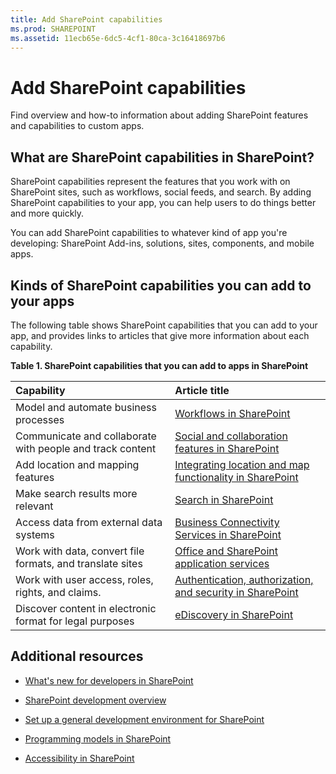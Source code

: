 ```yaml
---
title: Add SharePoint capabilities
ms.prod: SHAREPOINT
ms.assetid: 11ecb65e-6dc5-4cf1-80ca-3c16418697b6
---
```



# Add SharePoint capabilities
Find overview and how-to information about adding SharePoint features and capabilities to custom apps.
## What are SharePoint capabilities in SharePoint?
<a name="bkmk_whatIs"> </a>

SharePoint capabilities represent the features that you work with on SharePoint sites, such as workflows, social feeds, and search. By adding SharePoint capabilities to your app, you can help users to do things better and more quickly.
  
    
    
You can add SharePoint capabilities to whatever kind of app you're developing: SharePoint Add-ins, solutions, sites, components, and mobile apps.
  
    
    

## Kinds of SharePoint capabilities you can add to your apps
<a name="bkmk_inThisSection"> </a>

The following table shows SharePoint capabilities that you can add to your app, and provides links to articles that give more information about each capability.
  
    
    

**Table 1. SharePoint capabilities that you can add to apps in SharePoint**


|**Capability**|**Article title**|
|:-----|:-----|
|Model and automate business processes  <br/> | [Workflows in SharePoint](workflows-in-sharepoint.md) <br/> |
|Communicate and collaborate with people and track content  <br/> | [Social and collaboration features in SharePoint](social-and-collaboration-features-in-sharepoint.md) <br/> |
|Add location and mapping features  <br/> | [Integrating location and map functionality in SharePoint](integrating-location-and-map-functionality-in-sharepoint.md) <br/> |
|Make search results more relevant  <br/> | [Search in SharePoint](search-in-sharepoint.md) <br/> |
|Access data from external data systems  <br/> | [Business Connectivity Services in SharePoint](business-connectivity-services-in-sharepoint.md) <br/> |
|Work with data, convert file formats, and translate sites  <br/> | [Office and SharePoint application services](office-and-sharepoint-application-services.md) <br/> |
|Work with user access, roles, rights, and claims.  <br/> | [Authentication, authorization, and security in SharePoint](authentication-authorization-and-security-in-sharepoint.md) <br/> |
|Discover content in electronic format for legal purposes  <br/> | [eDiscovery in SharePoint](ediscovery-in-sharepoint.md) <br/> |
   

## Additional resources
<a name="bk_addresources"> </a>


-  [What's new for developers in SharePoint](what’s-new-for-developers-in-sharepoint.md)
    
  
-  [SharePoint development overview](sharepoint-development-overview.md)
    
  
-  [Set up a general development environment for SharePoint](set-up-a-general-development-environment-for-sharepoint.md)
    
  
-  [Programming models in SharePoint](programming-models-in-sharepoint.md)
    
  
-  [Accessibility in SharePoint](accessibility-in-sharepoint.md)
    
  

  
    
    

